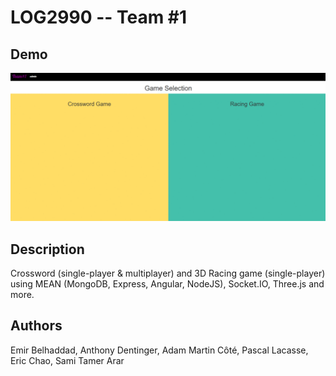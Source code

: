LOG2990 -- Team #1
==================

## Demo

![](project2.gif)

## Description

Crossword (single-player & multiplayer) and 3D Racing game (single-player) using MEAN (MongoDB, Express, Angular, NodeJS), Socket.IO, Three.js and more.

## Authors
Emir Belhaddad, Anthony Dentinger, Adam Martin Côté,
Pascal Lacasse, Eric Chao, Sami Tamer Arar
